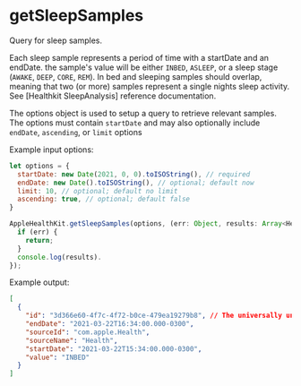 # getSleepSamples

Query for sleep samples.

Each sleep sample represents a period of time with a startDate and an endDate.
the sample's value will be either `INBED`, `ASLEEP`, or a sleep stage (`AWAKE`,
`DEEP`, `CORE`, `REM`). In bed and sleeping samples should overlap, meaning that
two (or more) samples represent a single nights sleep activity. See
[Healthkit SleepAnalysis] reference documentation.

The options object is used to setup a query to retrieve relevant samples.
The options must contain `startDate` and may also optionally include `endDate`, `ascending`, or `limit` options

Example input options:

```javascript
let options = {
  startDate: new Date(2021, 0, 0).toISOString(), // required
  endDate: new Date().toISOString(), // optional; default now
  limit: 10, // optional; default no limit
  ascending: true, // optional; default false
}
```

```javascript
AppleHealthKit.getSleepSamples(options, (err: Object, results: Array<HealthValue>) => {
  if (err) {
    return;
  }
  console.log(results).
});
```

Example output:

```json
[
  {
    "id": "3d366e60-4f7c-4f72-b0ce-479ea19279b8", // The universally unique identifier (UUID) for this HealthKit object.
    "endDate": "2021-03-22T16:34:00.000-0300",
    "sourceId": "com.apple.Health",
    "sourceName": "Health",
    "startDate": "2021-03-22T15:34:00.000-0300",
    "value": "INBED"
  }
]
```
